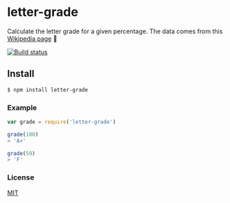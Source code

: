 # letter-grade

Calculate the letter grade for a given percentage. The data comes from this [Wikipedia page](https://en.wikipedia.org/wiki/Academic_grading_in_the_United_States#Numerical_and_Letter_grades) 😬

[![Build status](https://travis-ci.org/michaelrhodes/letter-grade.svg?branch=master)](https://travis-ci.org/michaelrhodes/letter-grade)

## Install
```sh
$ npm install letter-grade
```

### Example
``` js
var grade = require('letter-grade')

grade(100)
> 'A+'

grade(59)
> 'F'
```

### License
[MIT](http://opensource.org/licenses/MIT)
